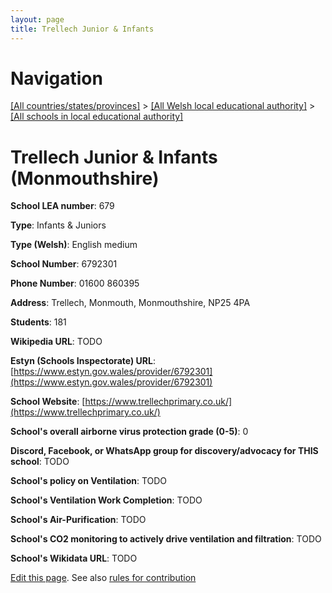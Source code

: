 ```yaml
---
layout: page
title: Trellech Junior & Infants
---
```

# Navigation

[[All countries/states/provinces]](../../..) > [[All Welsh local educational authority]](../..) > [[All schools in local educational authority]](..)

# Trellech Junior & Infants (Monmouthshire)

**School LEA number**: 679

**Type**: Infants & Juniors

**Type (Welsh)**: English medium

**School Number**: 6792301

**Phone Number**: 01600 860395

**Address**: Trellech, Monmouth, Monmouthshire, NP25 4PA

**Students**: 181

**Wikipedia URL**: TODO

**Estyn (Schools Inspectorate) URL**: [https://www.estyn.gov.wales/provider/6792301](https://www.estyn.gov.wales/provider/6792301)

**School Website**: [https://www.trellechprimary.co.uk/](https://www.trellechprimary.co.uk/)

**School's overall airborne virus protection grade (0-5)**: 0

**Discord, Facebook, or WhatsApp group for discovery/advocacy for THIS school**: TODO

**School's policy on Ventilation**: TODO

**School's Ventilation Work Completion**: TODO

**School's Air-Purification**: TODO

**School's CO2 monitoring to actively drive ventilation and filtration**: TODO

**School's Wikidata URL**: TODO




[Edit this page](https://github.com/ventilate-schools/Wales/edit/prif/./Monmouthshire/Trellech_Junior_&_Infants.md). See also [rules for contribution](../../../contribution-rules/)